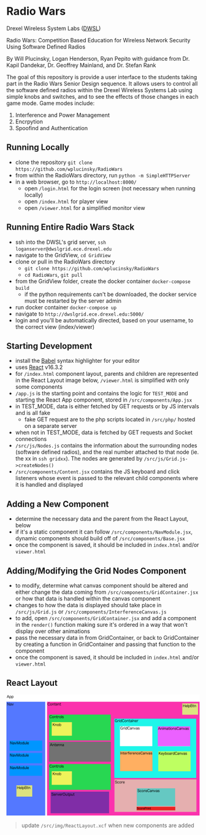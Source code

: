 # Radio Wars
Drexel Wireless System Labs ([DWSL](https://wireless.ece.drexel.edu//)) 

Radio Wars: Competition Based Education for Wireless Network Security Using Software Defined Radios

By Will Plucinsky, Logan Henderson, Ryan Pepito with guidance from Dr. Kapil Dandekar, Dr. Geoffrey Mainland, and Dr. Stefan Rank

The goal of this repository is provide a user interface to the students taking part in the Radio Wars Senior Design sequence. It allows users to control all the software defined radios within the Drexel Wireless Systems Lab using simple knobs and switches, and to see the effects of those changes in each game mode. Game modes include:

1) Interference and Power Management
2) Encrpytion
3) Spoofind and Authentication


## Running Locally
- clone the repository `git clone https://github.com/wplucinsky/RadioWars` 
- from within the RadioWars directory, run `python -m SimpleHTTPServer`
- in a web browser, go to `http://localhost:8000/` 
  - open `/login.html` for the login screen (not necessary when running locally)
  - open `/index.html` for player view
  - open `/viewer.html` for a simplified monitor view

## Running Entire Radio Wars Stack
- ssh into the DWSL's grid server, `ssh loganserver@dwslgrid.ece.drexel.edu`
- navigate to the GridView, `cd GridView`
- clone or pull in the RadioWars directory
  - `git clone https://github.com/wplucinsky/RadioWars`
  - `cd RadioWars`, `git pull`
- from the GridView folder, create the docker container `docker-compose build`
  - if the python requirements can't be downloaded, the docker service must be restarted by the server admin
- run docker container `docker-compose up`
- navigate to `http://dwslgrid.ece.drexel.edu:5000/`
- login and you'll be automatically directed, based on your username, to the correct view (index/viewer)

## Starting Development
- install the [Babel](https://babeljs.io/) syntax highlighter for your editor
- uses [React](https://reactjs.org/docs/hello-world.html) v16.3.2
- for `/index.html` component layout, parents and children are represented in the React Layout image below,
`/viewer.html` is simplified with only some components
- `/app.js` is the starting point and contains the logic for `TEST_MODE` and starting the React App component, stored in `/src/components/App.jsx`
- in TEST_MODE, data is either fetched by GET requests or by JS intervals and is all fake
  - fake GET request are to the php scripts located in `/src/php/` hosted on a separate server
- when not in TEST_MODE, data is fetched by GET requests and Socket connections 
- `/src/js/Nodes.js` contains the information about the surrounding nodes (software defined radios), and the real number attached to that node (ie. the xx in `ssh gridxx`). The nodes are generated by `/src/js/Grid.js->createNodes()`
- `/src/components/Content.jsx` contains the JS keyboard and click listeners whose event is passed to the relevant child components where it is handled and displayed

## Adding a New Component
- determine the necessary data and the parent from the React Layout, below
- if it's a static component it can follow `/src/components/NavModule.jsx`, dynamic components should build off of `/src/components/Base.jsx`
- once the component is saved, it should be included in `index.html` and/or `viewer.html`

## Adding/Modifying the Grid Nodes Component
- to modify, determine what canvas component should be altered and either change the data coming from `/src/components/GridContainer.jsx` or how that data is handled within the canvas component
- changes to how the data is displayed should take place in `/src/js/Grid.js` or `/src/components/InterferenceCanvas.js`
- to add, open `/src/components/GridContainer.jsx` and add a component in the `render()` function making sure it's ordered in a way that won't display over other animations
- pass the necessary data in from GridContainer, or back to GridContainer by creating a function in GridContainer and passing that function to the component
- once the component is saved, it should be included in `index.html` and/or `viewer.html`

## React Layout
![ReactLayout](https://github.com/wplucinsky/RadioWars/blob/master/src/img/ReactLayout.png)

> update `/src/img/ReactLayout.xcf` when new components are added
